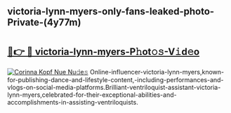 ## victoria-lynn-myers-only-fans​-leaked-photo​-Private-(4y77m)


# <h2><a href="https://mediaupload.pro?title=victoria-lynn-myers&ref=git">🔗👉 🔴 victoria-lynn-myers-P𝚑ot𝚘𝚜-V𝚒d𝚎o</a></h2>

[![Corinna Kopf Nue Nu𝚍e𝚜](https://i.imgur.com/0qMVB7G.gif)](https://mediaupload.pro?title=victoria-lynn-myers&ref=git)
Online-influencer-victoria-lynn-myers,known-for-publishing-dance-and-lifestyle-content,-including-performances-and-vlogs-on-social-media-platforms.Brilliant-ventriloquist-assistant-victoria-lynn-myers,celebrated-for-their-exceptional-abilities-and-accomplishments-in-assisting-ventriloquists.  